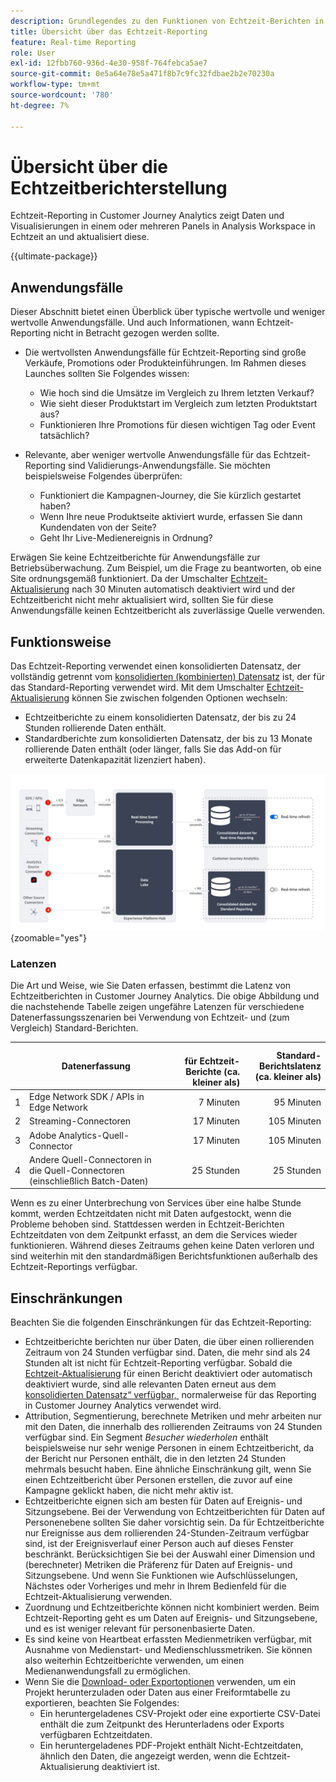 ```yaml
---
description: Grundlegendes zu den Funktionen von Echtzeit-Berichten in Customer Journey Analytics
title: Übersicht über das Echtzeit-Reporting
feature: Real-time Reporting
role: User
exl-id: 12fbb760-936d-4e30-958f-764febca5ae7
source-git-commit: 0e5a64e78e5a471f8b7c9fc32fdbae2b2e70230a
workflow-type: tm+mt
source-wordcount: '780'
ht-degree: 7%

---
```


# Übersicht über die Echtzeitberichterstellung

Echtzeit-Reporting in Customer Journey Analytics zeigt Daten und Visualisierungen in einem oder mehreren Panels in Analysis Workspace in Echtzeit an und aktualisiert diese.

{{ultimate-package}}

## Anwendungsfälle

Dieser Abschnitt bietet einen Überblick über typische wertvolle und weniger wertvolle Anwendungsfälle. Und auch Informationen, wann Echtzeit-Reporting nicht in Betracht gezogen werden sollte.

* Die wertvollsten Anwendungsfälle für Echtzeit-Reporting sind große Verkäufe, Promotions oder Produkteinführungen.
Im Rahmen dieses Launches sollten Sie Folgendes wissen:

   * Wie hoch sind die Umsätze im Vergleich zu Ihrem letzten Verkauf?
   * Wie sieht dieser Produktstart im Vergleich zum letzten Produktstart aus?
   * Funktionieren Ihre Promotions für diesen wichtigen Tag oder Event tatsächlich?

* Relevante, aber weniger wertvolle Anwendungsfälle für das Echtzeit-Reporting sind Validierungs-Anwendungsfälle.
Sie möchten beispielsweise Folgendes überprüfen:

   * Funktioniert die Kampagnen-Journey, die Sie kürzlich gestartet haben?
   * Wenn Ihre neue Produktseite aktiviert wurde, erfassen Sie dann Kundendaten von der Seite?
   * Geht Ihr Live-Medienereignis in Ordnung?

Erwägen Sie keine Echtzeitberichte für Anwendungsfälle zur Betriebsüberwachung. Zum Beispiel, um die Frage zu beantworten, ob eine Site ordnungsgemäß funktioniert. Da der Umschalter [Echtzeit-Aktualisierung](use-real-time.md) nach 30 Minuten automatisch deaktiviert wird und der Echtzeitbericht nicht mehr aktualisiert wird, sollten Sie für diese Anwendungsfälle keinen Echtzeitbericht als zuverlässige Quelle verwenden.

## Funktionsweise

Das Echtzeit-Reporting verwendet einen konsolidierten Datensatz, der vollständig getrennt vom [konsolidierten (kombinierten) Datensatz](/help/connections/combined-dataset.md) ist, der für das Standard-Reporting verwendet wird. Mit dem Umschalter [Echtzeit-Aktualisierung](use-real-time.md) können Sie zwischen folgenden Optionen wechseln:

* Echtzeitberichte zu einem konsolidierten Datensatz, der bis zu 24 Stunden rollierende Daten enthält.
* Standardberichte zum konsolidierten Datensatz, der bis zu 13 Monate rollierende Daten enthält (oder länger, falls Sie das Add-on für erweiterte Datenkapazität lizenziert haben).

![Echtzeit-Reporting](assets/real-time-reporting-latencies.svg){zoomable="yes"}

### Latenzen

Die Art und Weise, wie Sie Daten erfassen, bestimmt die Latenz von Echtzeitberichten in Customer Journey Analytics. Die obige Abbildung und die nachstehende Tabelle zeigen ungefähre Latenzen für verschiedene Datenerfassungsszenarien bei Verwendung von Echtzeit- und (zum Vergleich) Standard-Berichten.

| | Datenerfassung | <br/> für Echtzeit-Berichte (ca. kleiner als) | Standard-Berichtslatenz <br/>(ca. kleiner als) |
|:---:|---|--:|--:|
| 1 | Edge Network SDK / APIs in Edge Network | 7 Minuten | 95 Minuten |
| 2 | Streaming-Connectoren | 17 Minuten | 105 Minuten |
| 3 | Adobe Analytics-Quell-Connector | 17 Minuten | 105 Minuten |
| 4 | Andere Quell-Connectoren in die Quell-Connectoren (einschließlich Batch-Daten) | 25 Stunden | 25 Stunden |

Wenn es zu einer Unterbrechung von Services über eine halbe Stunde kommt, werden Echtzeitdaten nicht mit Daten aufgestockt, wenn die Probleme behoben sind. Stattdessen werden in Echtzeit-Berichten Echtzeitdaten von dem Zeitpunkt erfasst, an dem die Services wieder funktionieren. Während dieses Zeitraums gehen keine Daten verloren und sind weiterhin mit den standardmäßigen Berichtsfunktionen außerhalb des Echtzeit-Reportings verfügbar.

## Einschränkungen

Beachten Sie die folgenden Einschränkungen für das Echtzeit-Reporting:

* Echtzeitberichte berichten nur über Daten, die über einen rollierenden Zeitraum von 24 Stunden verfügbar sind. Daten, die mehr sind als   24 Stunden alt ist nicht für Echtzeit-Reporting verfügbar. Sobald die [Echtzeit-Aktualisierung](use-real-time.md) für einen Bericht deaktiviert oder automatisch deaktiviert wurde, sind alle relevanten Daten erneut aus dem [konsolidierten Datensatz“ verfügbar, &#x200B;](/help/connections/combined-dataset.md) normalerweise für das Reporting in Customer Journey Analytics verwendet wird.
* Attribution, Segmentierung, berechnete Metriken und mehr arbeiten nur mit den Daten, die innerhalb des rollierenden Zeitraums von 24 Stunden verfügbar sind. Ein Segment *Besucher wiederholen* enthält beispielsweise nur sehr wenige Personen in einem Echtzeitbericht, da der Bericht nur Personen enthält, die in den letzten 24 Stunden mehrmals besucht haben. Eine ähnliche Einschränkung gilt, wenn Sie einen Echtzeitbericht über Personen erstellen, die zuvor auf eine Kampagne geklickt haben, die nicht mehr aktiv ist.
* Echtzeitberichte eignen sich am besten für Daten auf Ereignis- und Sitzungsebene. Bei der Verwendung von Echtzeitberichten für Daten auf Personenebene sollten Sie daher vorsichtig sein. Da für Echtzeitberichte nur Ereignisse aus dem rollierenden 24-Stunden-Zeitraum verfügbar sind, ist der Ereignisverlauf einer Person auch auf dieses Fenster beschränkt. Berücksichtigen Sie bei der Auswahl einer Dimension und (berechneter) Metriken die Präferenz für Daten auf Ereignis- und Sitzungsebene. Und wenn Sie Funktionen wie Aufschlüsselungen, Nächstes oder Vorheriges und mehr in Ihrem Bedienfeld für die Echtzeit-Aktualisierung verwenden.
* Zuordnung und Echtzeitberichte können nicht kombiniert werden. Beim Echtzeit-Reporting geht es um Daten auf Ereignis- und Sitzungsebene, und es ist weniger relevant für personenbasierte Daten.
* Es sind keine von Heartbeat erfassten Medienmetriken verfügbar, mit Ausnahme von Medienstart- und Medienschlussmetriken. Sie können also weiterhin Echtzeitberichte verwenden, um einen Medienanwendungsfall zu ermöglichen.
* Wenn Sie die [Download- oder Exportoptionen](/help/analysis-workspace/export/download-send.md) verwenden, um ein Projekt herunterzuladen oder Daten aus einer Freiformtabelle zu exportieren, beachten Sie Folgendes:
   * Ein heruntergeladenes CSV-Projekt oder eine exportierte CSV-Datei enthält die zum Zeitpunkt des Herunterladens oder Exports verfügbaren Echtzeitdaten.
   * Ein heruntergeladenes PDF-Projekt enthält Nicht-Echtzeitdaten, ähnlich den Daten, die angezeigt werden, wenn die Echtzeit-Aktualisierung deaktiviert ist.
